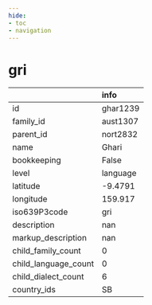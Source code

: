 ```yaml
---
hide:
- toc
- navigation
---
```

# gri
|                      | info     |
|:---------------------|:---------|
| id                   | ghar1239 |
| family_id            | aust1307 |
| parent_id            | nort2832 |
| name                 | Ghari    |
| bookkeeping          | False    |
| level                | language |
| latitude             | -9.4791  |
| longitude            | 159.917  |
| iso639P3code         | gri      |
| description          | nan      |
| markup_description   | nan      |
| child_family_count   | 0        |
| child_language_count | 0        |
| child_dialect_count  | 6        |
| country_ids          | SB       |